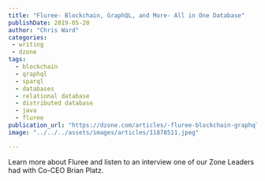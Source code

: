 ```yaml
---
title: "Fluree- Blockchain, GraphQL, and More- All in One Database"
publishDate: 2019-05-20
author: "Chris Ward"
categories:
 - writing
 - dzone
tags:
  - blockchain
  - qraphql
  - sparql
  - databases
  - relational database
  - distributed database
  - java
  - fluree
publication_url: "https://dzone.com/articles/-fluree-blockchain-graphql-and-more-all-in-one-dat"
image: "../../../assets/images/articles/11878511.jpeg"

---
```

Learn more about Fluree and listen to an interview one of our Zone Leaders had with Co-CEO Brian Platz.

